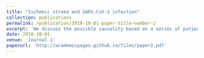 ```yaml
---
title: "Ischemic stroke and SARS-CoV-2 infection"
collection: publications
permalink: /publication/2010-10-01-paper-title-number-2
excerpt: 'We discuss the possible causality based on a series of patients'
date: 2010-10-01
venue: 'Journal 1'
paperurl: 'http://academicpages.github.io/files/paper2.pdf'
---
```

